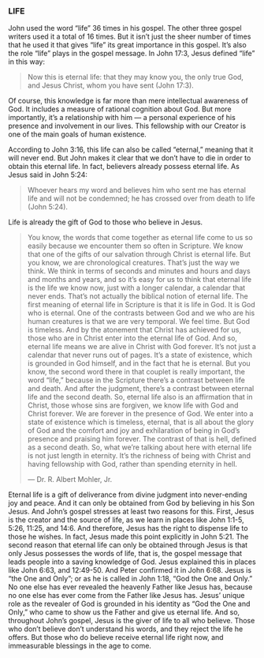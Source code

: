 ### LIFE

John used the word “life” 36 times in his gospel. The other three gospel writers used it a total of 16 times. But it isn’t just the sheer number of times that he used it that gives “life” its great importance in this gospel. It’s also the role “life” plays in the gospel message. In John 17:3, Jesus defined “life” in this way:

> Now this is eternal life: that they may know you, the only true God, and Jesus Christ, whom you have sent (John 17:3).

Of course, this knowledge is far more than mere intellectual awareness of God. It includes a measure of rational cognition about God. But more importantly, it’s a relationship with him — a personal experience of his presence and involvement in our lives. This fellowship with our Creator is one of the main goals of human existence.

According to John 3:16, this life can also be called “eternal,” meaning that it will never end. But John makes it clear that we don’t have to die in order to obtain this eternal life. In fact, believers already possess eternal life. As Jesus said in John 5:24:

> Whoever hears my word and believes him who sent me has eternal life and will not be condemned; he has crossed over from death to life (John 5:24).

Life is already the gift of God to those who believe in Jesus. 

> You know, the words that come together as eternal life come to us so easily because we encounter them so often in Scripture. We know that one of the gifts of our salvation through Christ is eternal life. But you know, we are chronological creatures. That’s just the way we think. We think in terms of seconds and minutes and hours and days and months and years, and so it’s easy for us to think that eternal life is the life we know now, just with a longer calendar, a calendar that never ends. That’s not actually the biblical notion of eternal life. The first meaning of eternal life in Scripture is that it is life in God. It is God who is eternal. One of the contrasts between God and we who are his human creatures is that we are very temporal. We feel time. But God is timeless. And by the atonement that Christ has achieved for us, those who are in Christ enter into the eternal life of God. And so, eternal life means we are alive in Christ with God forever. It’s not just a calendar that never runs out of pages. It’s a state of existence, which is grounded in God himself, and in the fact that he is eternal. But you know, the second word there in that couplet is really important, the word “life,” because in the Scripture there’s a contrast between life and death. And after the judgment, there’s a contrast between eternal life and the second death. So, eternal life also is an affirmation that in Christ, those whose sins are forgiven, we know life with God and Christ forever. We are forever in the presence of God. We enter into a state of existence which is timeless, eternal, that is all about the glory of God and the comfort and joy and exhilaration of being in God’s presence and praising him forever. The contrast of that is hell, defined as a second death. So, what we’re talking about here with eternal life is not just length in eternity. It’s the richness of being with Christ and having fellowship with God, rather than spending eternity in hell. 
> 
> —	Dr. R. Albert Mohler, Jr.

Eternal life is a gift of deliverance from divine judgment into never-ending joy and peace. And it can only be obtained from God by believing in his Son Jesus. And John’s gospel stresses at least two reasons for this. First, Jesus is the creator and the source of life, as we learn in places like John 1:1-5, 5:26, 11:25, and 14:6. And therefore, Jesus has the right to dispense life to those he wishes. In fact, Jesus made this point explicitly in John 5:21.
The second reason that eternal life can only be obtained through Jesus is that only Jesus possesses the words of life, that is, the gospel message that leads people into a saving knowledge of God. Jesus explained this in places like John 6:63, and 12:49-50. And Peter confirmed it in John 6:68.
Jesus is “the One and Only”; or as he is called in John 1:18, “God the One and Only.” No one else has ever revealed the heavenly Father like Jesus has, because no one else has ever come from the Father like Jesus has. Jesus’ unique role as the revealer of God is grounded in his identity as “God the One and Only,” who came to show us the Father and give us eternal life.
And so, throughout John’s gospel, Jesus is the giver of life to all who believe. Those who don’t believe don’t understand his words, and they reject the life he offers. But those who do believe receive eternal life right now, and immeasurable blessings in the age to come.
